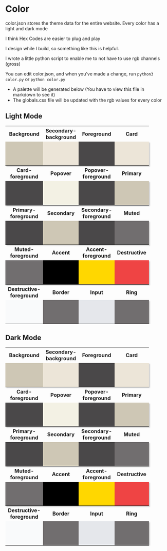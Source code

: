 # Color

color.json stores the theme data for the entire website. Every color has a light and dark mode

I think Hex Codes are easier to plug and play

I design while I build, so something like this is helpful.

I wrote a little python script to enable me to not have to use rgb channels (gross)

You can edit color.json, and when you've made a change, run `python3 color.py` or `python color.py`
  - A palette will be generated below (You have to view this file in markdown to see it)
  - The globals.css file will be updated with the rgb values for every color

## Light Mode

<table>
 <tr>
    <th>Background</th>
    <th>Secondary-background</th>
    <th>Foreground</th>
    <th>Card</th>
 </tr>
 <tr>
    <td style="inline-block; width: 75px; height: 75px; background-color: #CEC7B5; box-shadow: 3px 3px 3px rgba(0, 0, 0, 0.2);"></td>
    <td style="inline-block; width: 75px; height: 75px; background-color: #ECE5D8; box-shadow: 3px 3px 3px rgba(0, 0, 0, 0.2);"></td>
    <td style="inline-block; width: 75px; height: 75px; background-color: #4A4849; box-shadow: 3px 3px 3px rgba(0, 0, 0, 0.2);"></td>
    <td style="inline-block; width: 75px; height: 75px; background-color: #ECE5D8; box-shadow: 3px 3px 3px rgba(0, 0, 0, 0.2);"></td>
 </tr>
 <tr>
    <th>Card-foreground</th>
    <th>Popover</th>
    <th>Popover-foreground</th>
    <th>Primary</th>
 </tr>
 <tr>
    <td style="inline-block; width: 75px; height: 75px; background-color: #4A4849; box-shadow: 3px 3px 3px rgba(0, 0, 0, 0.2);"></td>
    <td style="inline-block; width: 75px; height: 75px; background-color: #F3F1E4; box-shadow: 3px 3px 3px rgba(0, 0, 0, 0.2);"></td>
    <td style="inline-block; width: 75px; height: 75px; background-color: #4A4849; box-shadow: 3px 3px 3px rgba(0, 0, 0, 0.2);"></td>
    <td style="inline-block; width: 75px; height: 75px; background-color: #CEC7B5; box-shadow: 3px 3px 3px rgba(0, 0, 0, 0.2);"></td>
 </tr>
 <tr>
    <th>Primary-foreground</th>
    <th>Secondary</th>
    <th>Secondary-foreground</th>
    <th>Muted</th>
 </tr>
 <tr>
    <td style="inline-block; width: 75px; height: 75px; background-color: #4A4849; box-shadow: 3px 3px 3px rgba(0, 0, 0, 0.2);"></td>
    <td style="inline-block; width: 75px; height: 75px; background-color: #CEC7B5; box-shadow: 3px 3px 3px rgba(0, 0, 0, 0.2);"></td>
    <td style="inline-block; width: 75px; height: 75px; background-color: #4A4849; box-shadow: 3px 3px 3px rgba(0, 0, 0, 0.2);"></td>
    <td style="inline-block; width: 75px; height: 75px; background-color: #716E6F; box-shadow: 3px 3px 3px rgba(0, 0, 0, 0.2);"></td>
 </tr>
 <tr>
    <th>Muted-foreground</th>
    <th>Accent</th>
    <th>Accent-foreground</th>
    <th>Destructive</th>
 </tr>
 <tr>
    <td style="inline-block; width: 75px; height: 75px; background-color: #716E6F; box-shadow: 3px 3px 3px rgba(0, 0, 0, 0.2);"></td>
    <td style="inline-block; width: 75px; height: 75px; background-color: #000000; box-shadow: 3px 3px 3px rgba(0, 0, 0, 0.2);"></td>
    <td style="inline-block; width: 75px; height: 75px; background-color: #FFD700; box-shadow: 3px 3px 3px rgba(0, 0, 0, 0.2);"></td>
    <td style="inline-block; width: 75px; height: 75px; background-color: #EF4444; box-shadow: 3px 3px 3px rgba(0, 0, 0, 0.2);"></td>
 </tr>
 <tr>
    <th>Destructive-foreground</th>
    <th>Border</th>
    <th>Input</th>
    <th>Ring</th>
 </tr>
 <tr>
    <td style="inline-block; width: 75px; height: 75px; background-color: #F9FAFB; box-shadow: 3px 3px 3px rgba(0, 0, 0, 0.2);"></td>
    <td style="inline-block; width: 75px; height: 75px; background-color: #716E6F; box-shadow: 3px 3px 3px rgba(0, 0, 0, 0.2);"></td>
    <td style="inline-block; width: 75px; height: 75px; background-color: #E5E7EB; box-shadow: 3px 3px 3px rgba(0, 0, 0, 0.2);"></td>
    <td style="inline-block; width: 75px; height: 75px; background-color: #716E6F; box-shadow: 3px 3px 3px rgba(0, 0, 0, 0.2);"></td>
 </tr>
</table>

## Dark Mode

<table>
 <tr>
    <th>Background</th>
    <th>Secondary-background</th>
    <th>Foreground</th>
    <th>Card</th>
 </tr>
 <tr>
    <td style="inline-block; width: 75px; height: 75px; background-color: #CEC7B5; box-shadow: 3px 3px 3px rgba(0, 0, 0, 0.2);"></td>
    <td style="inline-block; width: 75px; height: 75px; background-color: #ECE5D8; box-shadow: 3px 3px 3px rgba(0, 0, 0, 0.2);"></td>
    <td style="inline-block; width: 75px; height: 75px; background-color: #4A4849; box-shadow: 3px 3px 3px rgba(0, 0, 0, 0.2);"></td>
    <td style="inline-block; width: 75px; height: 75px; background-color: #ECE5D8; box-shadow: 3px 3px 3px rgba(0, 0, 0, 0.2);"></td>
 </tr>
 <tr>
    <th>Card-foreground</th>
    <th>Popover</th>
    <th>Popover-foreground</th>
    <th>Primary</th>
 </tr>
 <tr>
    <td style="inline-block; width: 75px; height: 75px; background-color: #4A4849; box-shadow: 3px 3px 3px rgba(0, 0, 0, 0.2);"></td>
    <td style="inline-block; width: 75px; height: 75px; background-color: #F3F1E4; box-shadow: 3px 3px 3px rgba(0, 0, 0, 0.2);"></td>
    <td style="inline-block; width: 75px; height: 75px; background-color: #4A4849; box-shadow: 3px 3px 3px rgba(0, 0, 0, 0.2);"></td>
    <td style="inline-block; width: 75px; height: 75px; background-color: #CEC7B5; box-shadow: 3px 3px 3px rgba(0, 0, 0, 0.2);"></td>
 </tr>
 <tr>
    <th>Primary-foreground</th>
    <th>Secondary</th>
    <th>Secondary-foreground</th>
    <th>Muted</th>
 </tr>
 <tr>
    <td style="inline-block; width: 75px; height: 75px; background-color: #4A4849; box-shadow: 3px 3px 3px rgba(0, 0, 0, 0.2);"></td>
    <td style="inline-block; width: 75px; height: 75px; background-color: #CEC7B5; box-shadow: 3px 3px 3px rgba(0, 0, 0, 0.2);"></td>
    <td style="inline-block; width: 75px; height: 75px; background-color: #4A4849; box-shadow: 3px 3px 3px rgba(0, 0, 0, 0.2);"></td>
    <td style="inline-block; width: 75px; height: 75px; background-color: #716E6F; box-shadow: 3px 3px 3px rgba(0, 0, 0, 0.2);"></td>
 </tr>
 <tr>
    <th>Muted-foreground</th>
    <th>Accent</th>
    <th>Accent-foreground</th>
    <th>Destructive</th>
 </tr>
 <tr>
    <td style="inline-block; width: 75px; height: 75px; background-color: #716E6F; box-shadow: 3px 3px 3px rgba(0, 0, 0, 0.2);"></td>
    <td style="inline-block; width: 75px; height: 75px; background-color: #000000; box-shadow: 3px 3px 3px rgba(0, 0, 0, 0.2);"></td>
    <td style="inline-block; width: 75px; height: 75px; background-color: #FFD700; box-shadow: 3px 3px 3px rgba(0, 0, 0, 0.2);"></td>
    <td style="inline-block; width: 75px; height: 75px; background-color: #EF4444; box-shadow: 3px 3px 3px rgba(0, 0, 0, 0.2);"></td>
 </tr>
 <tr>
    <th>Destructive-foreground</th>
    <th>Border</th>
    <th>Input</th>
    <th>Ring</th>
 </tr>
 <tr>
    <td style="inline-block; width: 75px; height: 75px; background-color: #F9FAFB; box-shadow: 3px 3px 3px rgba(0, 0, 0, 0.2);"></td>
    <td style="inline-block; width: 75px; height: 75px; background-color: #716E6F; box-shadow: 3px 3px 3px rgba(0, 0, 0, 0.2);"></td>
    <td style="inline-block; width: 75px; height: 75px; background-color: #E5E7EB; box-shadow: 3px 3px 3px rgba(0, 0, 0, 0.2);"></td>
    <td style="inline-block; width: 75px; height: 75px; background-color: #716E6F; box-shadow: 3px 3px 3px rgba(0, 0, 0, 0.2);"></td>
 </tr>
</table>
